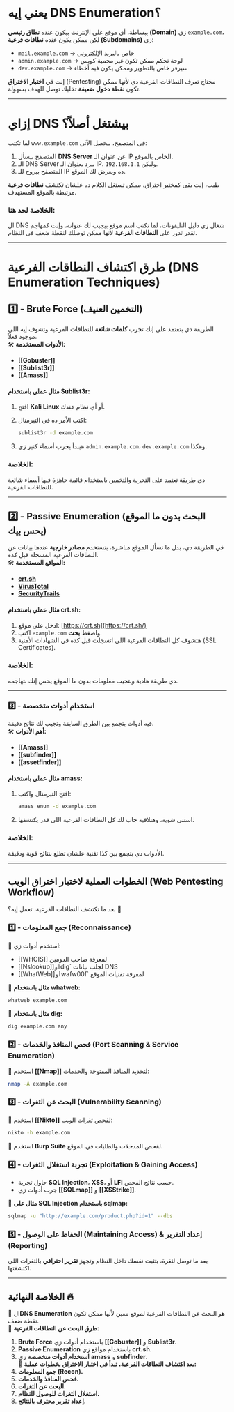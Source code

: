 
# **يعني إيه DNS Enumeration؟**

ببساطة، أي موقع على الإنترنت بيكون عنده **نطاق رئيسي (Domain)** زي `example.com`، لكن ممكن يكون عنده **نطاقات فرعية (Subdomains)** زي:

- `mail.example.com` → خاص بالبريد الإلكتروني
- `admin.example.com` → لوحة تحكم ممكن تكون غير محمية كويس
- `dev.example.com` → سيرفر خاص بالتطوير وممكن يكون فيه أخطاء

إنت في **اختبار الاختراق** (Pentesting) محتاج تعرف النطاقات الفرعية دي لأنها ممكن تكون **نقطة دخول ضعيفة** تخليك توصل للهدف بسهولة.

---

# **إزاي DNS بيشتغل أصلاً؟**

لما تكتب `www.example.com` في المتصفح، بيحصل الآتي:

1. المتصفح بيسأل **DNS Server** عن عنوان الـ IP الخاص بالموقع.
2. الـ DNS Server بيرد بعنوان الـ IP، وليكن `192.168.1.1`.
3. المتصفح بيروح للـ IP ده ويعرض لك الموقع.

طيب، إنت بقى كمختبر اختراق، ممكن تستغل الكلام ده علشان تكتشف **نطاقات فرعية** مرتبطة بالموقع المستهدف.

### **الخلاصة لحد هنا:**

ال DNS شغال زي دليل التليفونات، لما تكتب اسم موقع بيجيب لك عنوانه، وإنت كمهاجم تقدر تدور على **النطاقات الفرعية** لأنها ممكن توصلك لنقطة ضعف في النظام.

---

# **طرق اكتشاف النطاقات الفرعية (DNS Enumeration Techniques)**

## **1️⃣ - Brute Force (التخمين العنيف)**

الطريقة دي بتعتمد على إنك تجرب **كلمات شائعة** للنطاقات الفرعية وتشوف إيه اللي موجود فعلاً.  
🛠 **الأدوات المستخدمة:**

- **[[Gobuster]]**
- **[[Sublist3r]]**
- **[[Amass]]**

#### **مثال عملي باستخدام Sublist3r:**

1. افتح **Kali Linux** أو أي نظام عندك.
2. اكتب الأمر ده في التيرمنال:
    
    ```bash
    sublist3r -d example.com
    ```
    
3. هيبدأ يجرب أسماء كتير زي `admin.example.com`، `dev.example.com` وهكذا.

### **الخلاصة:**

دي طريقة تعتمد على التجربة والتخمين باستخدام قائمة جاهزة فيها أسماء شائعة للنطاقات الفرعية.

---

## **2️⃣ - Passive Enumeration (البحث بدون ما الموقع يحس بيك)**

في الطريقة دي، بدل ما تسأل الموقع مباشرة، بتستخدم **مصادر خارجية** عندها بيانات عن النطاقات الفرعية المسجلة قبل كده.  
🛠 **المواقع المستخدمة:**

- **[crt.sh](https://crt.sh])**
- **[VirusTotal](https://www.virustotal.com/gui/home/upload)**
- **[SecurityTrails](https://securitytrails.com/)**

#### **مثال عملي باستخدام crt.sh:**

1. ادخل على موقع: [https://crt.sh](https://crt.sh/)
2. اكتب `example.com` واضغط **بحث**.
3. هتشوف كل النطاقات الفرعية اللي اتسجلت قبل كده في الشهادات الأمنية (SSL Certificates).

### **الخلاصة:**

دي طريقة هادية وبتجيب معلومات بدون ما الموقع يحس إنك بتهاجمه.

---

### **3️⃣ - استخدام أدوات متخصصة**

فيه أدوات بتجمع بين الطرق السابقة وتجيب لك نتائج دقيقة.  
🛠 **أهم الأدوات:**

- **[[Amass]]**
- **[[subfinder]]**
- **[[assetfinder]]**

#### **مثال عملي باستخدام amass:**

1. افتح التيرمنال واكتب:
    
    ```bash
    amass enum -d example.com
    ```
    
2. استنى شوية، وهتلاقيه جاب لك كل النطاقات الفرعية اللي قدر يكتشفها.

### **الخلاصة:**

الأدوات دي بتجمع بين كذا تقنية علشان تطلع بنتائج قوية ودقيقة.

---

## **الخطوات العملية لاختبار اختراق الويب (Web Pentesting Workflow)**

بعد ما تكتشف النطاقات الفرعية، تعمل إيه؟ 🤔

### **1️⃣ - جمع المعلومات (Reconnaissance)**

🔹 استخدم أدوات زي:

- [[WHOIS]] لمعرفة صاحب الدومين
- [[Nslookup]]` أو `dig` لجلب بيانات DNS
- [[WhatWeb]]` أو `wafw00f` لمعرفة تقنيات الموقع

📌 **مثال باستخدام whatweb:**

```bash
whatweb example.com
```

📌 **مثال باستخدام dig:**

```bash
dig example.com any
```

### **2️⃣ - فحص المنافذ والخدمات (Port Scanning & Service Enumeration)**

🔹 استخدم **[[Nmap]]** لتحديد المنافذ المفتوحة والخدمات:

```bash
nmap -A example.com
```

### **3️⃣ - البحث عن الثغرات (Vulnerability Scanning)**

🔹 استخدم **[[Nikto]]** لفحص ثغرات الويب:

```bash
nikto -h example.com
```

🔹 استخدم **Burp Suite** لفحص المدخلات والطلبات في الموقع.

### **4️⃣ - تجربة استغلال الثغرات (Exploitation & Gaining Access)**

- حاول تجربة **SQL Injection**، **XSS**، أو **LFI** حسب نتائج الفحص.
- جرب أدوات زي **[[SQLmap]]** و **[[XSStrike]]**.

📌 **مثال على SQL Injection باستخدام sqlmap:**

```bash
sqlmap -u "http://example.com/product.php?id=1" --dbs
```

### **5️⃣ - الحفاظ على الوصول (Maintaining Access) & إعداد التقرير (Reporting)**

بعد ما توصل لثغرة، بتثبت نفسك داخل النظام وتجهز **تقرير احترافي** بالثغرات اللي اكتشفتها.

---

## **الخلاصة النهائية 🔥**

📌 ال**DNS Enumeration** هو البحث عن النطاقات الفرعية لموقع معين لأنها ممكن تكون نقطة ضعف.  
📌 **طرق البحث عن النطاقات الفرعية:**

1. **Brute Force** باستخدام أدوات زي **[[Gobuster]]** و **Sublist3r**.
2. **Passive Enumeration** باستخدام مواقع زي **crt.sh**.
3. **استخدام أدوات متخصصة** زي **amass** و **subfinder**.  
    📌 **بعد اكتشاف النطاقات الفرعية، تبدأ في اختبار الاختراق بخطوات عملية:**
4. **جمع المعلومات (Recon).**
5. **فحص المنافذ والخدمات.**
6. **البحث عن الثغرات.**
7. **استغلال الثغرات للوصول للنظام.**
8. **إعداد تقرير محترف بالنتائج.**
